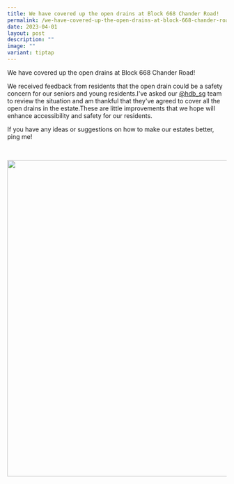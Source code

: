 ```yaml
---
title: We have covered up the open drains at Block 668 Chander Road!
permalink: /we-have-covered-up-the-open-drains-at-block-668-chander-road/
date: 2023-04-01
layout: post
description: ""
image: ""
variant: tiptap
---
```

<p>We have covered up the open drains at Block 668 Chander Road!</p>
<p>We received feedback from residents that the open drain could be a safety
concern for our seniors and young residents.I've asked our <a href="https://www.instagram.com/hdb_sg/" rel="noopener noreferrer nofollow" target="_blank">@hdb_sg</a> team
to review the situation and am thankful that they've agreed to cover all
the open drains in the estate.These are little improvements that we hope
will enhance accessibility and safety for our residents.</p>
<p>If you have any ideas or suggestions on how to make our estates better,
ping me!</p>
<p>
<br>
</p>
<div class="isomer-image-wrapper">
<img style="width: 725px; color: rgb(0, 0, 0); font-family: system-ui, -apple-system, &quot;system-ui&quot;, &quot;Segoe UI&quot;, Roboto, Oxygen, Ubuntu, Cantarell, &quot;Open Sans&quot;, &quot;Helvetica Neue&quot;, sans-serif; font-size: medium; font-style: normal; font-variant-ligatures: normal; font-variant-caps: normal; font-weight: 400; letter-spacing: normal; orphans: 2; text-align: start; text-indent: 0px; text-transform: none; widows: 2; word-spacing: 0px; -webkit-text-stroke-width: 0px; white-space: normal; text-decoration-thickness: initial; text-decoration-style: initial; text-decoration-color: initial;" height="auto" width="100%" src="https://moca.sgp1.cdn.digitaloceanspaces.com/Upgrade%20%26%20Plans/64291cef358a4342be13e996_road%25202.webp">
</div>
<p></p>